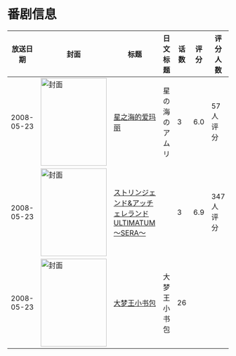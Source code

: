 # 番剧信息

|放送日期|封面|标题|日文标题|话数|评分|评分人数|
|---|---|---|---|---|---|---|
|2008-05-23|<img src="https://lain.bgm.tv/pic/cover/c/79/0b/24801_4oak5.jpg" alt="封面" style="width:150px;height:200px;object-fit:cover;">|[星之海的爱玛丽](https://bangumi.tv/subject/24801)|星の海のアムリ|3|6.0|57人评分|
|2008-05-23|<img src="https://bangumi.tv/img/no_icon_subject.png" alt="封面" style="width:150px;height:200px;object-fit:cover;">|[ストリンジェンド&アッチェレランド ULTIMATUM～SERA～](https://bangumi.tv/subject/74468)||3|6.9|347人评分|
|2008-05-23|<img src="https://lain.bgm.tv/pic/cover/c/98/52/524921_1K5As.jpg" alt="封面" style="width:150px;height:200px;object-fit:cover;">|[大梦王小书包](https://bangumi.tv/subject/524921)|大梦王小书包|26|||
